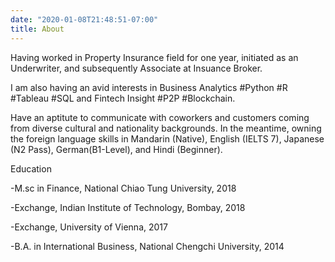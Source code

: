 ```yaml
---
date: "2020-01-08T21:48:51-07:00"
title: About
---
```


Having worked in Property Insurance field for one year, initiated as an Underwriter, and subsequently Associate at Insuance Broker.<br />

I am also having an avid interests in Business Analytics #Python #R #Tableau #SQL and Fintech Insight #P2P #Blockchain.<br />

Have an aptitute to communicate with coworkers and customers coming from diverse cultural and nationality backgrounds. In the meantime, owning the foreign language skills in Mandarin (Native), English (IELTS 7), Japanese (N2 Pass), German(B1-Level), and Hindi (Beginner).

Education

-M.sc in Finance, National Chiao Tung University, 2018<br/>

-Exchange, Indian Institute of Technology, Bombay, 2018<br/>

-Exchange, University of Vienna, 2017<br/>

-B.A. in International Business, National Chengchi University, 2014<br/>
